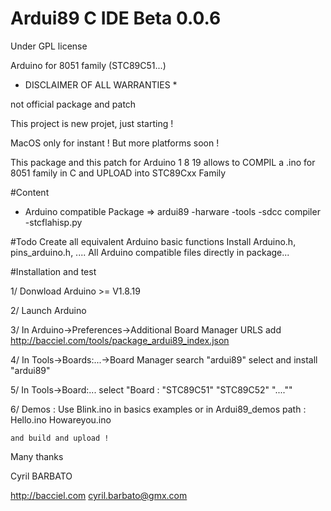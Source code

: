 # Ardui89 C IDE Beta 0.0.6
Under GPL license

Arduino for 8051 family (STC89C51...)

* DISCLAIMER OF ALL WARRANTIES *

not official package and patch

This project is new projet, just starting !

MacOS only for instant ! But more platforms soon !

This package and this patch for Arduino 1 8 19 allows to COMPIL a .ino for 8051 family in C and UPLOAD into STC89Cxx Family

#Content

* Arduino compatible Package => ardui89   -harware
                                        -tools      -sdcc compiler
                                                    -stcflahisp.py

#Todo
Create all equivalent Arduino basic functions
Install Arduino.h, pins_arduino.h, .... All Arduino compatible files directly in package...

#Installation and test

1/ Donwload Arduino >= V1.8.19 

2/ Launch Arduino

3/ In Arduino->Preferences->Additional Board Manager URLS
    add http://bacciel.com/tools/package_ardui89_index.json
    
4/ In Tools->Boards:...->Board Manager
    search "ardui89"
    select and install "ardui89"
    
5/ In Tools->Board:...
    select "Board : "STC89C51" "STC89C52" "....""
    
6/ Demos :
    Use Blink.ino in basics examples or in Ardui89_demos path :
    Hello.ino
    Howareyou.ino
    
    and build and upload !

Many thanks

Cyril BARBATO

http://bacciel.com
cyril.barbato@gmx.com

